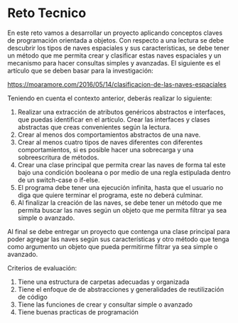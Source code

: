 # Reto Tecnico
En este reto vamos a desarrollar un proyecto aplicando conceptos claves de
programación orientada a objetos. Con respecto a una lectura se debe descubrir los
tipos de naves espaciales y sus características, se debe tener un método que me
permita crear y clasificar estas naves espaciales y un mecanismo para hacer
consultas simples y avanzadas. El siguiente es el artículo que se deben basar para la
investigación:

https://moaramore.com/2016/05/14/clasificacion-de-las-naves-espaciales

Teniendo en cuenta el contexto anterior, deberás realizar lo siguiente:

  1. Realizar una extracción de atributos genéricos abstractos e interfaces,
  que puedas identificar en el artículo. Crear las interfaces y clases
  abstractas que creas convenientes según la lectura.
  2. Crear al menos dos comportamientos abstractos de una nave.
  3. Crear al menos cuatro tipos de naves diferentes con diferentes
  comportamientos, si es posible hacer una sobrecarga y una
  sobreescritura de métodos.
  4. Crear una clase principal que permita crear las naves de forma tal este
  bajo una condición booleana o por medio de una regla estipulada dentro
  de un switch-case o if-else.
  5. El programa debe tener una ejecución infinita, hasta que el usuario no diga
  que quiere terminar el programa, este no deberá culminar.
  6. Al finalizar la creación de las naves, se debe tener un método que me
  permita buscar las naves según un objeto que me permita filtrar ya sea
  simple o avanzado.

Al final se debe entregar un proyecto que contenga una clase principal para poder
agregar las naves según sus características y otro método que tenga como
argumento un objeto que pueda permitirme filtrar ya sea simple o avanzado.

Criterios de evaluación:

  1. Tiene una estructura de carpetas adecuadas y organizada
  2. Tiene el enfoque de de abstracciones y generalidades de reutilización de
  código
  3. Tiene las funciones de crear y consultar simple o avanzado
  4. Tiene buenas practicas de programación
